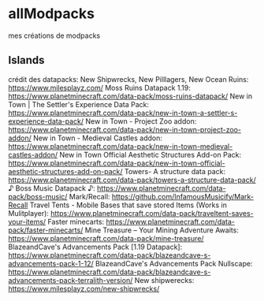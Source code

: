 # allModpacks
mes créations de modpacks
## Islands
crédit des datapacks:
New Shipwrecks, New Pilllagers, New Ocean Ruins: https://www.milesplayz.com/
Moss Ruins Datapack 1.19: https://www.planetminecraft.com/data-pack/moss-ruins-datapack/
New in Town | The Settler's Experience Data Pack: https://www.planetminecraft.com/data-pack/new-in-town-a-settler-s-experience-data-pack/
New in Town - Project Zoo addon: https://www.planetminecraft.com/data-pack/new-in-town-project-zoo-addon/
New in Town - Medieval Castles addon: https://www.planetminecraft.com/data-pack/new-in-town-medieval-castles-addon/
New in Town Official Aesthetic Structures Add-on Pack: https://www.planetminecraft.com/data-pack/new-in-town-official-aesthetic-structures-add-on-pack/
Towers- A structure data pack: https://www.planetminecraft.com/data-pack/towers-a-structure-data-pack/
♪ Boss Music Datapack ♪: https://www.planetminecraft.com/data-pack/boss-music/
Mark/Recall: https://github.com/InfamousMusicify/Mark-Recall
Travel Tents - Mobile Bases that save stored Items (Works in Mulitplayer): https://www.planetminecraft.com/data-pack/traveltent-saves-your-items/
Faster minecarts: https://www.planetminecraft.com/data-pack/faster-minecarts/
Mine Treasure – Your Mining Adventure Awaits: https://www.planetminecraft.com/data-pack/mine-treasure/
BlazeandCave's Advancements Pack [1.19 Datapack]: https://www.planetminecraft.com/data-pack/blazeandcave-s-advancements-pack-1-12/
BlazeandCave's Advancements Pack Nullscape: https://www.planetminecraft.com/data-pack/blazeandcave-s-advancements-pack-terralith-version/
New shipwerecks: https://www.milesplayz.com/new-shipwrecks/
